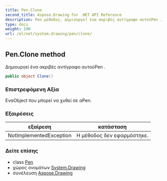 ```yaml
---
title: Pen.Clone
second_title: Aspose.Drawing for .NET API Reference
description: Pen μέθοδος. Δημιουργεί ένα ακριβές αντίγραφο αυτούPen .
type: docs
weight: 190
url: /el/net/system.drawing/pen/clone/
---
```

## Pen.Clone method

Δημιουργεί ένα ακριβές αντίγραφο αυτούPen .

```csharp
public object Clone()
```

### Επιστρεφόμενη Αξία

ΕναObject που μπορεί να χυθεί σε αPen.

### Εξαιρέσεις

| εξαίρεση | κατάσταση |
| --- | --- |
| NotImplementedException | Η μέθοδος δεν εφαρμόστηκε. |

### Δείτε επίσης

* class [Pen](../)
* χώρος ονομάτων [System.Drawing](../../pen/)
* συνέλευση [Aspose.Drawing](../../../)


